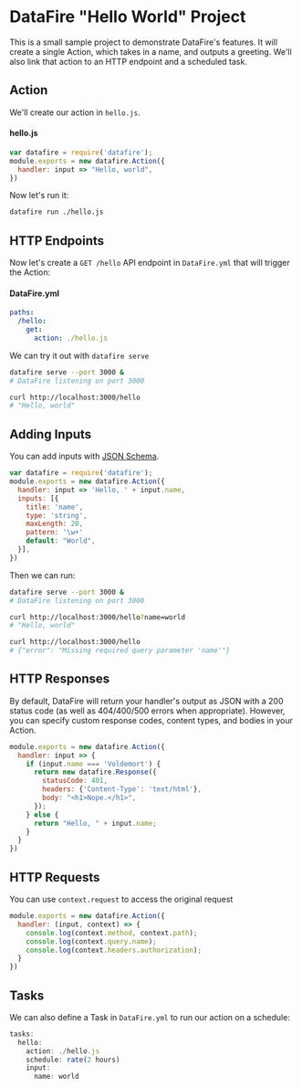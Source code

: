 # DataFire "Hello World" Project
This is a small sample project to demonstrate DataFire's features. It will create
a single Action, which takes in a name, and outputs a greeting. We'll also link
that action to an HTTP endpoint and a scheduled task.

## Action
We'll create our action in `hello.js`.

#### hello.js
```js
var datafire = require('datafire');
module.exports = new datafire.Action({
  handler: input => "Hello, world",
})
```

Now let's run it:
```bash
datafire run ./hello.js
```

## HTTP Endpoints
Now let's create a `GET /hello` API endpoint in `DataFire.yml` that will trigger the Action:

#### DataFire.yml
```yaml
paths:
  /hello:
    get:
      action: ./hello.js
```

We can try it out with `datafire serve`
```bash
datafire serve --port 3000 &
# DataFire listening on port 3000

curl http://localhost:3000/hello
# "Hello, world"
```

## Adding Inputs
You can add inputs with [JSON Schema](http://json-schema.org/).

```js
var datafire = require('datafire');
module.exports = new datafire.Action({
  handler: input => 'Hello, ' + input.name,
  inputs: [{
    title: 'name',
    type: 'string',
    maxLength: 20,
    pattern: '\w+'
    default: "World",
  }],
})
```

Then we can run:
```bash
datafire serve --port 3000 &
# DataFire listening on port 3000

curl http://localhost:3000/hello?name=world
# "Hello, world"

curl http://localhost:3000/hello
# {"error": "Missing required query parameter 'name'"}
```

## HTTP Responses
By default, DataFire will return your handler's output as JSON with a 200 status
code (as well as 404/400/500 errors when appropriate). However, you can specify
custom response codes, content types, and bodies in your Action.

```js
module.exports = new datafire.Action({
  handler: input => {
    if (input.name === 'Voldemort') {
      return new datafire.Response({
        statusCode: 401,
        headers: {'Content-Type': 'text/html'},
        body: "<h1>Nope.</h1>",
      });
    } else {
      return "Hello, " + input.name;
    }
  }
})
```

## HTTP Requests
You can use `context.request` to access the original request

```js
module.exports = new datafire.Action({
  handler: (input, context) => {
    console.log(context.method, context.path);
    console.log(context.query.name);
    console.log(context.headers.authorization);
  }
})
```

## Tasks
We can also define a Task in `DataFire.yml` to run our action on a schedule:
```js
tasks:
  hello:
    action: ./hello.js
    schedule: rate(2 hours)
    input:
      name: world
```
